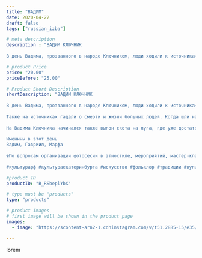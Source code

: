 ```yaml
---
title: "ВАДИМ"
date: 2020-04-22
draft: false
tags: ["russian_izba"]

# meta description
description : "ВАДИМ КЛЮЧНИК
⠀
В день Вадима, прозванного в народе Ключником, люди ходили к источникам (ключам), чистили их и приговаривали: «Подземная водица, отмыкаем тебе п"

# product Price
price: "20.00"
priceBefore: "25.00"

# Product Short Description
shortDescription: "ВАДИМ КЛЮЧНИК
⠀
В день Вадима, прозванного в народе Ключником, люди ходили к источникам (ключам), чистили их и приговаривали: «Подземная водица, отмыкаем тебе пути вешние». После этого из родников брали воду, умывались ею и пили ее — считалось, что это укрепит здоровье.
⠀
Также на источниках гадали о смерти и жизни больных людей. Когда шли на ключ за водой, ни с кем не говорили, а придя, молились на все четыре стороны и спрашивали про человека: на живое или на мертвое? Если загаданному предстояла долгая жизнь — вода должна была стоять светлая, как стеклышко. Если же больного ожидала кончина — ключи могли сильно забурлить.
⠀
На Вадима Ключника начинался также выгон скота на луга, где уже достаточно выросла свежая трава.
⠀
Именины в этот день
Вадим, Гавриил, Марфа
⠀
☎По вопросам организации фотосесии в этностиле, мероприятий, мастер-классов, аренды экспонатов и костюмов звоните по номеру: 8 965 535 00 95
⠀
#культурарф #культураекатеринбурга #искусство #фольклор #традиции #культура #этностиль #этнос #традиционнаяодежда #Пасха #Россия #пасхальноеяйцо #этнография #хоровод #вечерка #народныезабывы #фольклорныйансамбль #екатеринбург #лучшедома #оставайсядома #дома"

#product ID
productID: "B_RSbeplYbX"

# type must be "products"
type: "products"

# product Images
# first image will be shown in the product page
images:
  - image: "https://scontent-arn2-1.cdninstagram.com/v/t51.2885-15/e35/93794198_2646463085628206_6321540382497375075_n.jpg?_nc_ht=scontent-arn2-1.cdninstagram.com&_nc_cat=102&_nc_ohc=u3q6JB5DMooAX-GK2bA&tp=1&oh=6d7421d4cc5b18999e524be848f048a9&oe=604F52C5&ig_cache_key=MjI5MjY5NDczODQ4MTI4NDgyMw%3D%3D.2"

---
```

lorem
